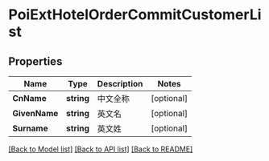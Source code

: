 # PoiExtHotelOrderCommitCustomerList

## Properties

Name | Type | Description | Notes
------------ | ------------- | ------------- | -------------
**CnName** | **string** | 中文全称 | [optional] 
**GivenName** | **string** | 英文名 | [optional] 
**Surname** | **string** | 英文姓 | [optional] 

[[Back to Model list]](../README.md#documentation-for-models) [[Back to API list]](../README.md#documentation-for-api-endpoints) [[Back to README]](../README.md)



